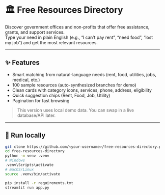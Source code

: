 # 🏛️ Free Resources Directory

Discover government offices and non-profits that offer free assistance, grants, and support services.  
Type your need in plain English (e.g., “I can’t pay rent”, “need food”, “lost my job”) and get the most relevant resources.

---

## ✨ Features
- Smart matching from natural-language needs (rent, food, utilities, jobs, medical, etc.)
- 100 sample resources (auto-synthesized branches for demo)
- Clean cards with category icons, services, phone, address, eligibility
- Quick suggestion chips (Rent, Food, Job, Utility)
- Pagination for fast browsing

> This version uses local demo data. You can swap in a live database/API later.

---

## 🚀 Run locally

```bash
git clone https://github.com/<your-username>/free-resources-directory.git
cd free-resources-directory
python -m venv .venv
# Windows
.venv\Scripts\activate
# macOS/Linux
source .venv/bin/activate

pip install -r requirements.txt
streamlit run app.py
